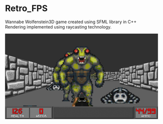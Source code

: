# Retro_FPS

Wannabe Wolfenstein3D game created using SFML library in C++
Rendering implemented using raycasting technology.

![alt text](https://raw.githubusercontent.com/b1ankk/blob/master/Retro_FPS/fps.png?raw=true)
